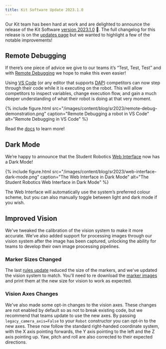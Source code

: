 ```yaml
---
title: Kit Software Update 2023.1.0
---
```


Our Kit team has been hard at work and are delighted to announce the release of the Kit Software [version 2023.1.0](https://studentrobotics.org/docs/kit/brain_board/updates) 🎉. The full changelog for this release is on the [updates page](https://studentrobotics.org/docs/kit/brain_board/updates) but we wanted to highlight a few of the notable improvements!

## Remote Debugging

If there’s one piece of advice we give to our teams it’s “Test, Test, Test” and with [Remote Debugging](https://studentrobotics.org/docs/programming/editors/vscode#remote-debugging) we hope to make this even easier!

Using [VS Code](https://code.visualstudio.com/) (or any editor that supports [DAP](https://microsoft.github.io/debug-adapter-protocol/)) competitors can now step through their code while it is executing on the robot. This will allow competitors to inspect variables, change execution flow, and gain a much deeper understanding of what their robot is doing at that very moment.

{% include figure.html src="/images/content/blog/sr2023/remote-debug-demonstration.png"
           caption="Remote Debugging a robot in VS Code" alt="Remote Debugging in VS Code" %}

Read the [docs](https://studentrobotics.org/docs/programming/editors/vscode#remote-debugging) to learn more!

## Dark Mode

We’re happy to announce that the Student Robotics [Web Interface](https://studentrobotics.org/docs/kit/wifi#using-the-robot-interface) now has a Dark Mode!

{% include figure.html src="/images/content/blog/sr2023/web-interface-dark-mode.png"
           caption="The Web Interface in Dark Mode" alt="The Student Robotics Web Interface in Dark Mode" %}

The Web Interface will automatically use the system’s preferred colour scheme, but you can also manually toggle between light and dark mode if you wish.

## Improved Vision

We've tweaked the calibration of the vision system to make it more accurate. We've also added support for processing images through our vision system after the image has been captured, unlocking the ability for teams to develop their own image processing pipelines.

### Marker Sizes Changed

The last [rules update](https://studentrobotics.org/docs/resources/2023/rulebook.html) reduced the size of the markers, and we've updated the vision system to match. You'll need to re download the [marker images](https://studentrobotics.org/docs/programming/sr/vision/markers) and print them at the new size for vision to work as expected.

### Vision Axes Changes

We've also made some opt-in changes to the vision axes. These changes are not enabled by default so as not to break existing code, but we recommend that teams update to use the new axes. By passing `legacy_camera_axis=False` to your `Robot` constructor you can opt-in to the new axes. These now follow the standard right-handed coordinate system, with the X axis pointing forwards, the Y axis pointing to the left and the Z axis pointing up. Yaw, pitch and roll are also corrected to their expected directions.
